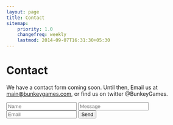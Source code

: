```yaml
---
layout: page
title: Contact
sitemap:
    priority: 1.0
    changefreq: weekly
    lastmod: 2014-09-07T16:31:30+05:30
---
```

# Contact

We have a contact form coming soon. Until then, Email us at main@bunkeygames.com, or find us on twitter @BunkeyGames.

<form action="//formspree.io/main@bunkeygames.com"
      method="POST">
    <input type="text" name="name" placeholder="Name">
	 <input type="text" message="message" placeholder="Message">
    <input type="email" name="_replyto" placeholder="Email">
    <input type="submit" value="Send">
</form> 
